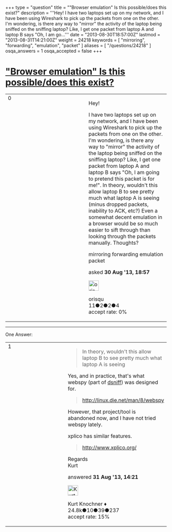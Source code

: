 +++
type = "question"
title = "&quot;Browser emulation&quot; Is this possible/does this exist?"
description = '''Hey! I have two laptops set up on my network, and I have been using Wireshark to pick up the packets from one on the other. I&#x27;m wondering, is there any way to &quot;mirror&quot; the activity of the laptop being sniffed on the sniffing laptop? Like, I get one packet from laptop A and laptop B says &quot;Oh, I am go...'''
date = "2013-08-30T18:57:00Z"
lastmod = "2013-08-31T14:21:00Z"
weight = 24218
keywords = [ "mirroring", "forwarding", "emulation", "packet" ]
aliases = [ "/questions/24218" ]
osqa_answers = 1
osqa_accepted = false
+++

<div class="headNormal">

# ["Browser emulation" Is this possible/does this exist?](/questions/24218/browser-emulation-is-this-possibledoes-this-exist)

</div>

<div id="main-body">

<div id="askform">

<table id="question-table" style="width:100%;"><colgroup><col style="width: 50%" /><col style="width: 50%" /></colgroup><tbody><tr class="odd"><td style="width: 30px; vertical-align: top"><div class="vote-buttons"><span id="post-24218-upvote" class="ajax-command post-vote up" rel="nofollow" title="I like this post (click again to cancel)"> </span><div id="post-24218-score" class="post-score" title="current number of votes">0</div><span id="post-24218-downvote" class="ajax-command post-vote down" rel="nofollow" title="I dont like this post (click again to cancel)"> </span> <span id="favorite-mark" class="ajax-command favorite-mark" rel="nofollow" title="mark/unmark this question as favorite (click again to cancel)"> </span><div id="favorite-count" class="favorite-count"></div></div></td><td><div id="item-right"><div class="question-body"><p>Hey!</p><p>I have two laptops set up on my network, and I have been using Wireshark to pick up the packets from one on the other. I'm wondering, is there any way to "mirror" the activity of the laptop being sniffed on the sniffing laptop? Like, I get one packet from laptop A and laptop B says "Oh, I am going to pretend this packet is for me!". In theory, wouldn't this allow laptop B to see pretty much what laptop A is seeing (minus dropped packets, inability to ACK, etc?) Even a somewhat decent emulation in a browser would be so much easier to sift through than looking through the packets manually. Thoughts?</p></div><div id="question-tags" class="tags-container tags"><span class="post-tag tag-link-mirroring" rel="tag" title="see questions tagged &#39;mirroring&#39;">mirroring</span> <span class="post-tag tag-link-forwarding" rel="tag" title="see questions tagged &#39;forwarding&#39;">forwarding</span> <span class="post-tag tag-link-emulation" rel="tag" title="see questions tagged &#39;emulation&#39;">emulation</span> <span class="post-tag tag-link-packet" rel="tag" title="see questions tagged &#39;packet&#39;">packet</span></div><div id="question-controls" class="post-controls"></div><div class="post-update-info-container"><div class="post-update-info post-update-info-user"><p>asked <strong>30 Aug '13, 18:57</strong></p><img src="https://secure.gravatar.com/avatar/7826e9b5784b2c31ad45ceb5930cc3ce?s=32&amp;d=identicon&amp;r=g" class="gravatar" width="32" height="32" alt="orisqu&#39;s gravatar image" /><p><span>orisqu</span><br />
<span class="score" title="11 reputation points">11</span><span title="2 badges"><span class="badge1">●</span><span class="badgecount">2</span></span><span title="2 badges"><span class="silver">●</span><span class="badgecount">2</span></span><span title="4 badges"><span class="bronze">●</span><span class="badgecount">4</span></span><br />
<span class="accept_rate" title="Rate of the user&#39;s accepted answers">accept rate:</span> <span title="orisqu has no accepted answers">0%</span></p></div></div><div id="comments-container-24218" class="comments-container"></div><div id="comment-tools-24218" class="comment-tools"></div><div class="clear"></div><div id="comment-24218-form-container" class="comment-form-container"></div><div class="clear"></div></div></td></tr></tbody></table>

------------------------------------------------------------------------

<div class="tabBar">

<span id="sort-top"></span>

<div class="headQuestions">

One Answer:

</div>

</div>

<span id="24240"></span>

<div id="answer-container-24240" class="answer">

<table style="width:100%;"><colgroup><col style="width: 50%" /><col style="width: 50%" /></colgroup><tbody><tr class="odd"><td style="width: 30px; vertical-align: top"><div class="vote-buttons"><span id="post-24240-upvote" class="ajax-command post-vote up" rel="nofollow" title="I like this post (click again to cancel)"> </span><div id="post-24240-score" class="post-score" title="current number of votes">1</div><span id="post-24240-downvote" class="ajax-command post-vote down" rel="nofollow" title="I dont like this post (click again to cancel)"> </span></div></td><td><div class="item-right"><div class="answer-body"><blockquote><p>In theory, wouldn't this allow laptop B to see pretty much what laptop A is seeing</p></blockquote><p>Yes, and in practice, that's what webspy (part of <a href="http://www.monkey.org/~dugsong/dsniff/">dsniff</a>) was designed for.</p><blockquote><p><a href="http://linux.die.net/man/8/webspy">http://linux.die.net/man/8/webspy</a></p></blockquote><p>However, that project/tool is abandoned now, and I have not tried webspy lately.</p><p>xplico has similar features.</p><blockquote><p><a href="http://www.xplico.org/">http://www.xplico.org/</a></p></blockquote><p>Regards<br />
Kurt</p></div><div class="answer-controls post-controls"></div><div class="post-update-info-container"><div class="post-update-info post-update-info-user"><p>answered <strong>31 Aug '13, 14:21</strong></p><img src="https://secure.gravatar.com/avatar/23b7bf5b13bc2c98b2e8aa9869ca5d75?s=32&amp;d=identicon&amp;r=g" class="gravatar" width="32" height="32" alt="Kurt%20Knochner&#39;s gravatar image" /><p><span>Kurt Knochner ♦</span><br />
<span class="score" title="24767 reputation points"><span>24.8k</span></span><span title="10 badges"><span class="badge1">●</span><span class="badgecount">10</span></span><span title="39 badges"><span class="silver">●</span><span class="badgecount">39</span></span><span title="237 badges"><span class="bronze">●</span><span class="badgecount">237</span></span><br />
<span class="accept_rate" title="Rate of the user&#39;s accepted answers">accept rate:</span> <span title="Kurt Knochner has 344 accepted answers">15%</span> </br></p></div></div><div id="comments-container-24240" class="comments-container"></div><div id="comment-tools-24240" class="comment-tools"></div><div class="clear"></div><div id="comment-24240-form-container" class="comment-form-container"></div><div class="clear"></div></div></td></tr></tbody></table>

</div>

<div class="paginator-container-left">

</div>

</div>

</div>

